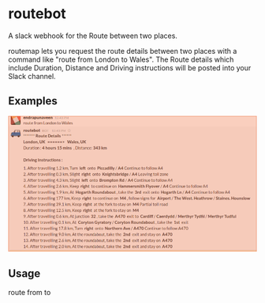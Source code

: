 # routebot
 A slack webhook for the Route between two places.

 routemap lets you request the route details between two places with a command like "route from London to Wales". The Route details which include Duration, Distance and Driving instructions will be posted into your Slack channel.

## Examples

![alt tag](./imgs/route_from_londo_to_wales)

## Usage
 route from <origin> to <destination>

